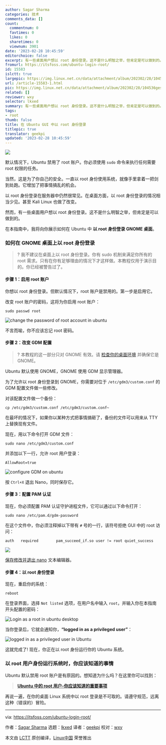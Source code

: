 ```yaml
---
author: Sagar Sharma
categories: 技术
comments_data: []
count:
  commentnum: 0
  favtimes: 0
  likes: 0
  sharetimes: 0
  viewnum: 3901
date: '2023-02-28 10:45:59'
editorchoice: false
excerpt: 有一些桌面用户想以 root 身份登录。这不是什么明智之举，但肯定是可以做到的。
fromurl: https://itsfoss.com/ubuntu-login-root/
id: 15583
islctt: true
largepic: https://img.linux.net.cn/data/attachment/album/202302/28/104536gesxvetse1rrru4q.jpg
url: /article-15583-1.html
pic: https://img.linux.net.cn/data/attachment/album/202302/28/104536gesxvetse1rrru4q.jpg.thumb.jpg
related: []
reviewer: wxy
selector: lkxed
summary: 有一些桌面用户想以 root 身份登录。这不是什么明智之举，但肯定是可以做到的。
tags:
- root
thumb: false
title: 在 Ubuntu GUI 中以 root 身份登录
titlepic: true
translator: geekpi
updated: '2023-02-28 10:45:59'
---
```


![](https://img.linux.net.cn/data/attachment/album/202302/28/104536gesxvetse1rrru4q.jpg)


默认情况下，Ubuntu 禁用了 root 账户。你必须使用 `sudo` 命令来执行任何需要 root 权限的任务。


当然，这是为了你自己的安全。一直以 root 身份使用系统，就像手里拿着一把剑到处跑。它增加了把事情搞乱的机会。


以 root 身份登录在服务器中仍然很常见。在桌面方面，以 root 身份登录的情况相当少见。甚至 Kali Linux 也做了改变。


然而，有一些桌面用户想以 root 身份登录。这不是什么明智之举，但肯定是可以做到的。


在本指南中，我将向你展示如何在 Ubuntu 中 **以 root 身份登录 GNOME 桌面**。


### 如何在 GNOME 桌面上以 root 身份登录



> 
> ? 我不建议在桌面上以 root 身份登录。你有 sudo 机制来满足你所有的 root 需求。只有在你有足够理由的情况下才这样做。本教程仅用于演示目的。你已经被警告过了。
> 
> 
> 


#### 步骤 1：启用 root 账户


你想以 root 身份登录。但默认情况下，root 账户是禁用的。第一步是启用它。


改变 root 账户的密码，这将为你启用 root 账户：



```
sudo passwd root

```

![change the password of root account in ubuntu](https://img.linux.net.cn/data/attachment/album/202302/28/104559wu07pjsd4p1ja7ja.png)


不言而喻，你不应该忘记 root 密码。


#### 步骤 2：改变 GDM 配置



> 
> ? 本教程的这一部分只对 GNOME 有效。请 [检查你的桌面环境](https://itsfoss.com/find-desktop-environment/) 并确保它是 GNOME。
> 
> 
> 


Ubuntu 默认使用 GNOME，GNOME 使用 GDM 显示管理器。


为了允许以 root 身份登录到 GNOME，你需要对位于 `/etc/gdm3/custom.conf` 的 GDM 配置文件做一些修改。


对该配置文件做一个备份：



```
cp /etc/gdm3/custom.conf /etc/gdm3/custom.conf~

```

在最坏的情况下，如果你以某种方式把事情搞砸了，备份的文件可以用来从 TTY 上替换现有文件。


现在，用以下命令打开 GDM 文件：



```
sudo nano /etc/gdm3/custom.conf

```

并添加以下一行，允许 root 用户登录：



```
AllowRoot=true

```

![configure GDM on ubuntu](https://img.linux.net.cn/data/attachment/album/202302/28/104600rw59b554oup960p6.png)


按 `Ctrl+X` 退出 Nano，同时保存它。


#### 步骤 3：配置 PAM 认证


现在，你必须配置 PAM 认证守护进程文件，它可以通过以下命令打开：



```
sudo nano /etc/pam.d/gdm-password

```

在这个文件中，你必须注释掉以下带有 `#` 号的一行，该符号拒绝 GUI 中的 root 访问：



```
auth   required        pam_succeed_if.so user != root quiet_success

```

![](https://img.linux.net.cn/data/attachment/album/202302/28/104600jxyrhiffrlcf5p3f.gif)


[保存修改并退出 nano](https://linuxhandbook.com/nano-save-exit/) 文本编辑器。


#### 步骤 4：以 root 身份登录


现在，重启你的系统：



```
reboot

```

在登录界面，选择 `Not listed` 选项，在用户名中输入 `root`，并输入你在本指南开头配置的密码：


![Login as a root in ubuntu desktop](https://img.linux.net.cn/data/attachment/album/202302/28/104600skw9i341pfu5kw13.png)


当你登录后，它就会通知你，**“logged in as a privileged user”**：


![logged in as a privileged user in Ubuntu](https://img.linux.net.cn/data/attachment/album/202302/28/104601mwgdx2305rg0xd3a.png)


这就完成了! 现在，你正在以 root 身份运行你的 Ubuntu 系统。


### 以 root 用户身份运行系统时，你应该知道的事情


Ubuntu 默认禁用 root 账户是有原因的。想知道为什么吗？在这里你可以找到：



> 
> **[Ubuntu 中的 root 用户-你应该知道的重要事项](https://itsfoss.com/root-user-ubuntu/#what-is-root)**
> 
> 
> 


再说一遍，在你的桌面 Linux 系统中以 root 登录是不可取的。请遵守规范，远离这种（错误的）冒险。




---


via: <https://itsfoss.com/ubuntu-login-root/>


作者：[Sagar Sharma](https://itsfoss.com/author/sagar/) 选题：[lkxed](https://github.com/lkxed/) 译者：[geekpi](https://github.com/geekpi) 校对：[wxy](https://github.com/wxy)


本文由 [LCTT](https://github.com/LCTT/TranslateProject) 原创编译，[Linux中国](https://linux.cn/) 荣誉推出